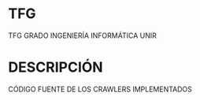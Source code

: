 # TFG
TFG GRADO INGENIERÍA INFORMÁTICA UNIR
# DESCRIPCIÓN
CÓDIGO FUENTE DE LOS CRAWLERS IMPLEMENTADOS
